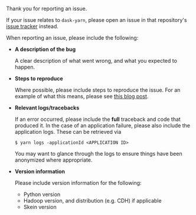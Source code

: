 Thank you for reporting an issue.

If your issue relates to ``dask-yarn``, please open an issue in that
repository's [issue tracker](https://github.com/dask/dask-yarn/issues) instead.

When reporting an issue, please include the following:

- **A description of the bug**

    A clear description of what went wrong, and what you expected to happen.

- **Steps to reproduce** 

    Where possible, please include steps to reproduce the issue. For an example
    of what this means, please see [this blog
    post](https://blog.dask.org/2018/02/28/minimal-bug-reports).

- **Relevant logs/tracebacks**

    If an error occurred, please include the **full** traceback and code that
    produced it. In the case of an application failure, please also include the
    application logs. These can be retrieved via 

    ```
    $ yarn logs -applicationId <APPLICATION ID>
    ```

    You may want to glance through the logs to ensure things have been
    anonymized where appropriate.

- **Version information**

    Please include version information for the following:

    - Python version
    - Hadoop version, and distribution (e.g. CDH) if applicable
    - Skein version
